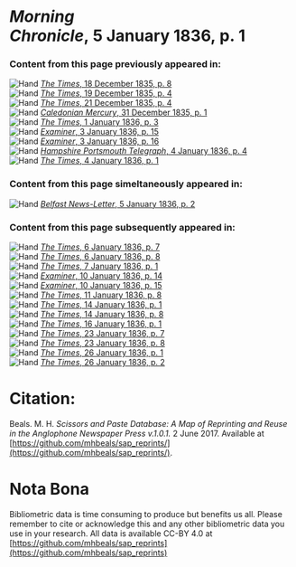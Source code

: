 # *Morning Chronicle*, 5 January 1836, p. 1  
  
### Content from this page previously appeared in:  
![Hand](http://scissorsandpaste.net/wp-content/uploads/2017/06/smallhandpointer.png) [*The Times*, 18 December 1835, p. 8](https://mhbeals.github.io/sap_html/The-Times/The-Times-18-December-1835-p-8)  
![Hand](http://scissorsandpaste.net/wp-content/uploads/2017/06/smallhandpointer.png) [*The Times*, 19 December 1835, p. 4](https://mhbeals.github.io/sap_html/The-Times/The-Times-19-December-1835-p-4)  
![Hand](http://scissorsandpaste.net/wp-content/uploads/2017/06/smallhandpointer.png) [*The Times*, 21 December 1835, p. 4](https://mhbeals.github.io/sap_html/The-Times/The-Times-21-December-1835-p-4)  
![Hand](http://scissorsandpaste.net/wp-content/uploads/2017/06/smallhandpointer.png) [*Caledonian Mercury*, 31 December 1835, p. 1](https://mhbeals.github.io/sap_html/Caledonian-Mercury/Caledonian-Mercury-31-December-1835-p-1)  
![Hand](http://scissorsandpaste.net/wp-content/uploads/2017/06/smallhandpointer.png) [*The Times*, 1 January 1836, p. 3](https://mhbeals.github.io/sap_html/The-Times/The-Times-1-January-1836-p-3)  
![Hand](http://scissorsandpaste.net/wp-content/uploads/2017/06/smallhandpointer.png) [*Examiner*, 3 January 1836, p. 15](https://mhbeals.github.io/sap_html/Examiner/Examiner-3-January-1836-p-15)  
![Hand](http://scissorsandpaste.net/wp-content/uploads/2017/06/smallhandpointer.png) [*Examiner*, 3 January 1836, p. 16](https://mhbeals.github.io/sap_html/Examiner/Examiner-3-January-1836-p-16)  
![Hand](http://scissorsandpaste.net/wp-content/uploads/2017/06/smallhandpointer.png) [*Hampshire Portsmouth Telegraph*, 4 January 1836, p. 4](https://mhbeals.github.io/sap_html/Hampshire-Portsmouth-Telegraph/Hampshire-Portsmouth-Telegraph-4-January-1836-p-4)  
![Hand](http://scissorsandpaste.net/wp-content/uploads/2017/06/smallhandpointer.png) [*The Times*, 4 January 1836, p. 1](https://mhbeals.github.io/sap_html/The-Times/The-Times-4-January-1836-p-1)  
  
### Content from this page simeltaneously appeared in:  
![Hand](http://scissorsandpaste.net/wp-content/uploads/2017/06/smallhandpointer.png) [*Belfast News-Letter*, 5 January 1836, p. 2](https://mhbeals.github.io/sap_html/Belfast-News-Letter/Belfast-News-Letter-5-January-1836-p-2)  
  
### Content from this page subsequently appeared in:  
![Hand](http://scissorsandpaste.net/wp-content/uploads/2017/06/smallhandpointer.png) [*The Times*, 6 January 1836, p. 7](https://mhbeals.github.io/sap_html/The-Times/The-Times-6-January-1836-p-7)  
![Hand](http://scissorsandpaste.net/wp-content/uploads/2017/06/smallhandpointer.png) [*The Times*, 6 January 1836, p. 8](https://mhbeals.github.io/sap_html/The-Times/The-Times-6-January-1836-p-8)  
![Hand](http://scissorsandpaste.net/wp-content/uploads/2017/06/smallhandpointer.png) [*The Times*, 7 January 1836, p. 1](https://mhbeals.github.io/sap_html/The-Times/The-Times-7-January-1836-p-1)  
![Hand](http://scissorsandpaste.net/wp-content/uploads/2017/06/smallhandpointer.png) [*Examiner*, 10 January 1836, p. 14](https://mhbeals.github.io/sap_html/Examiner/Examiner-10-January-1836-p-14)  
![Hand](http://scissorsandpaste.net/wp-content/uploads/2017/06/smallhandpointer.png) [*Examiner*, 10 January 1836, p. 15](https://mhbeals.github.io/sap_html/Examiner/Examiner-10-January-1836-p-15)  
![Hand](http://scissorsandpaste.net/wp-content/uploads/2017/06/smallhandpointer.png) [*The Times*, 11 January 1836, p. 8](https://mhbeals.github.io/sap_html/The-Times/The-Times-11-January-1836-p-8)  
![Hand](http://scissorsandpaste.net/wp-content/uploads/2017/06/smallhandpointer.png) [*The Times*, 14 January 1836, p. 1](https://mhbeals.github.io/sap_html/The-Times/The-Times-14-January-1836-p-1)  
![Hand](http://scissorsandpaste.net/wp-content/uploads/2017/06/smallhandpointer.png) [*The Times*, 14 January 1836, p. 8](https://mhbeals.github.io/sap_html/The-Times/The-Times-14-January-1836-p-8)  
![Hand](http://scissorsandpaste.net/wp-content/uploads/2017/06/smallhandpointer.png) [*The Times*, 16 January 1836, p. 1](https://mhbeals.github.io/sap_html/The-Times/The-Times-16-January-1836-p-1)  
![Hand](http://scissorsandpaste.net/wp-content/uploads/2017/06/smallhandpointer.png) [*The Times*, 23 January 1836, p. 7](https://mhbeals.github.io/sap_html/The-Times/The-Times-23-January-1836-p-7)  
![Hand](http://scissorsandpaste.net/wp-content/uploads/2017/06/smallhandpointer.png) [*The Times*, 23 January 1836, p. 8](https://mhbeals.github.io/sap_html/The-Times/The-Times-23-January-1836-p-8)  
![Hand](http://scissorsandpaste.net/wp-content/uploads/2017/06/smallhandpointer.png) [*The Times*, 26 January 1836, p. 1](https://mhbeals.github.io/sap_html/The-Times/The-Times-26-January-1836-p-1)  
![Hand](http://scissorsandpaste.net/wp-content/uploads/2017/06/smallhandpointer.png) [*The Times*, 26 January 1836, p. 2](https://mhbeals.github.io/sap_html/The-Times/The-Times-26-January-1836-p-2)  


# Citation: 

Beals. M. H. *Scissors and Paste Database: A Map of Reprinting and Reuse in the Anglophone Newspaper Press v.1.0.1.* 2 June 2017. Available at [https://github.com/mhbeals/sap_reprints/](https://github.com/mhbeals/sap_reprints/). 

# Nota Bona

Bibliometric data is time consuming to produce but benefits us all. Please remember to cite or acknowledge this and any other bibliometric data you use in your research. All data is available CC-BY 4.0 at [https://github.com/mhbeals/sap_reprints](https://github.com/mhbeals/sap_reprints)